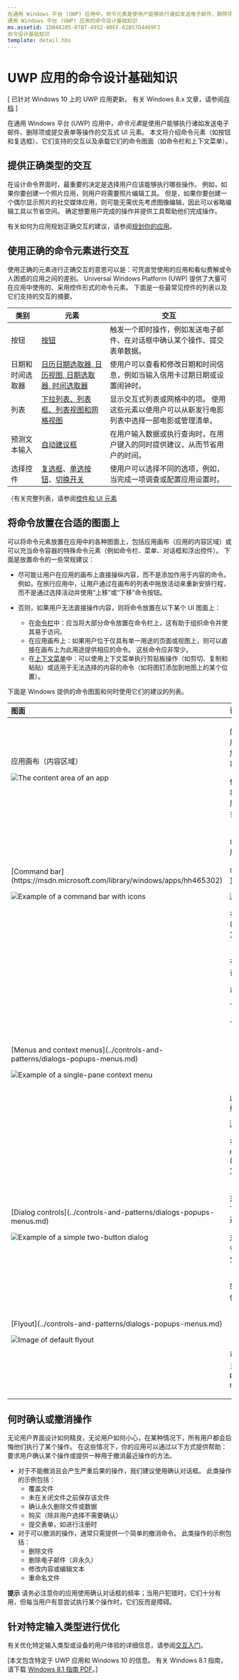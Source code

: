 ```yaml
---
在通用 Windows 平台 (UWP) 应用中，命令元素是使用户能够执行诸如发送电子邮件、删除项或提交表单等操作的交互式 UI 元素。
通用 Windows 平台 (UWP) 应用的命令设计基础知识
ms.assetid: 1DB48285-07B7-4952-80EF-02B57D4469F2
命令设计基础知识
template: detail.hbs
---
```


#  UWP 应用的命令设计基础知识


\[ 已针对 Windows 10 上的 UWP 应用更新。 有关 Windows 8.x 文章，请参阅[存档](http://go.microsoft.com/fwlink/p/?linkid=619132) \]


在通用 Windows 平台 (UWP) 应用中，*命令元素*是使用户能够执行诸如发送电子邮件、删除项或提交表单等操作的交互式 UI 元素。 本文将介绍命令元素（如按钮和复选框）、它们支持的交互以及承载它们的命令图面（如命令栏和上下文菜单）。

## <span id="Provide_the_right_type_of_interactions"> </span> <span id="provide_the_right_type_of_interactions"> </span> <span id="PROVIDE_THE_RIGHT_TYPE_OF_INTERACTIONS"> </span>提供正确类型的交互


在设计命令界面时，最重要的决定是选择用户应该能够执行哪些操作。 例如，如果你要创建一个照片应用，则用户将需要照片编辑工具。 但是，如果你要创建一个偶尔显示照片的社交媒体应用，则可能无需优先考虑图像编辑，因此可以省略编辑工具以节省空间。 确定想要用户完成的操作并提供工具帮助他们完成操作。

有关如何为应用规划正确交互的建议，请参阅[规划你的应用](https://msdn.microsoft.com/library/windows/apps/hh465427.aspx)。

## <span id="Use_the_right_command_element_for_the_interaction"> </span> <span id="use_the_right_command_element_for_the_interaction"> </span> <span id="USE_THE_RIGHT_COMMAND_ELEMENT_FOR_THE_INTERACTION"> </span>使用正确的命令元素进行交互


使用正确的元素进行正确交互的意思可以是：可凭直觉使用的应用和看似费解或令人困惑的应用之间的差别。 Universal Windows Platform (UWP) 提供了大量可在应用中使用的、采用控件形式的命令元素。 下面是一些最常见控件的列表以及它们支持的交互的摘要。

| 类别              | 元素                                                                                                                                                                                                            | 交互                                                                                                                                        |
|-----------------------|---------------------------------------------------------------------------------------------------------------------------------------------------------------------------------------------------------------------|----------------------------------------------------------------------------------------------------------------------------------------------------|
| 按钮               | [按钮](https://msdn.microsoft.com/library/windows/apps/hh465470)                                                                                                                                                     | 触发一个即时操作，例如发送电子邮件、在对话框中确认某个操作、提交表单数据。                                    |
| 日期和时间选取器 | [日历日期选取器, 日历视图, 日期选取器, 时间选取器](https://msdn.microsoft.com/library/windows/apps/hh465466)                                                                                                                 | 使用户可以查看和修改日期和时间信息，例如当输入信用卡过期日期或设置闹钟时。                   |
| 列表                 | [下拉列表、列表框、列表视图和网格视图](https://msdn.microsoft.com/library/windows/apps/mt186889)                                                                                                                                              | 显示交互式列表或网格中的项。 使用这些元素以使用户可以从新发行电影列表中选择一部电影或管理清单。 |
| 预测文本输入 | [自动建议框](https://msdn.microsoft.com/library/windows/apps/dn997762)                                                                                                                                                                    | 在用户输入数据或执行查询时，在用户键入的同时提供建议，从而节省用户的时间。                                                   |
| 选择控件    | [复选框](https://msdn.microsoft.com/library/windows/apps/hh700393)、[单选按钮](https://msdn.microsoft.com/library/windows/apps/hh700395)、[切换开关](https://msdn.microsoft.com/library/windows/apps/hh465475) | 使用户可以选择不同的选项，例如，当完成一项调查或配置应用设置时。                                      |

 

（有关完整列表，请参阅[控件和 UI 元素](https://dev.windows.com/design/controls-patterns)

## <span id="_________Place_commands_on_the_right_surface_______"> </span> <span id="_________place_commands_on_the_right_surface_______"> </span> <span id="_________PLACE_COMMANDS_ON_THE_RIGHT_SURFACE_______"> </span> 将命令放置在合适的图面上


可以将命令元素放置在应用中的各种图面上，包括应用画布（应用的内容区域）或可以充当命令容器的特殊命令元素（例如命令栏、菜单、对话框和浮出控件）。 下面是放置命令的一些常规建议：

-   尽可能让用户在应用的画布上直接操纵内容，而不是添加作用于内容的命令。 例如，在旅行应用中，让用户通过在画布的列表中拖放活动来重新安排行程，而不是通过选择活动并使用“上移”或“下移”命令按钮。
-   否则，如果用户无法直接操作内容，则将命令放置在以下某个 UI 图面上：

    -   在[命令栏](https://msdn.microsoft.com/library/windows/apps/hh465302)中：应当将大部分命令放置在命令栏上，这有助于组织命令并使其易于访问。
    -   在应用画布上：如果用户位于仅具有单一用途的页面或视图上，则可以直接在画布上为此用途提供相应的命令。 这些命令应非常少。
    -   在[上下文菜单](https://msdn.microsoft.com/library/windows/apps/hh465308)中：可以使用上下文菜单执行剪贴板操作（如剪切、复制和粘贴）或适用于无法选择的内容的命令（如将图钉添加到地图上的某个位置）。

下面是 Windows 提供的命令图面和何时使用它们的建议的列表。

<table>
<colgroup>
<col width="50%" />
<col width="50%" />
</colgroup>
<thead>
<tr class="header">
<th align="left">图面</th>
<th align="left">说明</th>
</tr>
</thead>
<tbody>
<tr class="odd">
<td align="left">应用画布（内容区域）
<p><img src="images/content-area.png" alt="The content area of an app" /></p></td>
<td align="left"><p>如果一个命令非常重要，并且用户在完成核心方案时需要不断地使用，可以将其放在画布上（应用的内容区域）。 由于你可以将命令放在其影响的对象附近（或放在这些对象上），将命令放置在画布上将使它们显而易见，易于使用。</p>
<p>但是，请谨慎选择放置在画布上的命令。 应用画布上具有过多命令将占用大量屏幕空间，可能会使用户不知所措。 如果命令不经常使用，请考虑将它放在另一个命令图面（例如菜单或命令栏的“更多”区域）中。</p></td>
</tr>
<tr class="even">
<td align="left">[Command bar](https://msdn.microsoft.com/library/windows/apps/hh465302)
<p><img src="images/controls-appbar-icons-200.png" alt="Example of a command bar with icons" /></p></td>
<td align="left"><p>命令栏使用户能够轻松地访问操作。 可以使用命令栏来显示特定于用户上下文的命令或选项，例如照片选择或绘图模式。</p>
<p>命令栏可以放置在屏幕顶部、屏幕底部，也可以同时放置在屏幕的顶部和底部。 此照片编辑应用的设计将显示内容区域和命令栏：</p>
<p><img src="images/commands-appcanvas-example.png" alt="A photo app" /></p>
<p>有关命令栏的详细信息，请参阅 [Guidelines for command bar](https://msdn.microsoft.com/library/windows/apps/hh465302) 文章。</p></td>
</tr>
<tr class="odd">
<td align="left">[Menus and context menus](../controls-and-patterns/dialogs-popups-menus.md)
<p><img src="images/controls-contextmenu-singlepane.png" alt="Example of a single-pane context menu" /></p></td>
<td align="left"><p>有时，将多个命令归组到一个命令菜单中效率会更高一些。 菜单可让你使用较少的空间显示更多选项。 菜单可以包括交互式控件。</p>
<p>可以使用上下文菜单快速访问常用操作并访问辅助命令（仅在某些上下文中是相关的）。</p>
<p>上下文菜单适用于以下类型的命令和命令应用场景：</p>
<ul>
<li>对文本选择执行如复制、剪切、粘贴、拼写检查等上下文操作。</li>
<li>需要对其执行操作但是无法选择或以其他方式指示的对象的命令。</li>
<li>显示剪贴板命令。</li>
<li>自定义命令。</li>
</ul>
<p>此示例显示了一个地铁应用的设计，该应用使用上下文菜单修改路线、将路线标记为书签或选择另一趟地铁。</p>
<p><img src="images/subway/uap-subway-ak-8in-dashboard-200.png" alt="A context menu in an subway app" /></p>
<p>有关上下文菜单的详细信息，请参阅 [Guidelines for context menu](https://msdn.microsoft.com/library/windows/apps/hh465308) 文章。</p></td>
</tr>
<tr class="even">
<td align="left">[Dialog controls](../controls-and-patterns/dialogs-popups-menus.md)
<p><img src="images/controls-dialog-twobutton-200.png" alt="Example of a simple two-button dialog" /></p></td>
<td align="left"><p>对话框是用于提供上下文应用信息的模式 UI 覆盖。 在大部分情况下，除非明确取消对话框，否则它会阻止与应用窗口的交互，并且通常会请求用户执行某类操作。</p>
<p>对话框可以中断，并且只应在某些情况下使用。 有关详细信息，请参阅 [When to confirm or undo actions](#whentoconfirm) 部分。</p></td>
</tr>
<tr class="odd">
<td align="left">[Flyout](../controls-and-patterns/dialogs-popups-menus.md)
<p><img src="images/controls-flyout-default-200.png" alt="Image of default flyout" /></p></td>
<td align="left"><p>轻型上下文弹出窗口，用于显示与用户操作相关的 UI。 使用浮出控件执行以下操作：</p>
<p></p>
<ul>
<li>显示菜单。</li>
<li>显示有关某个项目的更多详细信息。</li>
<li>要求用户确认某个操作，而不阻止与应用的交互。</li>
</ul>
<p>可以通过点击或单击弹出窗口之外的某个位置来取消弹出窗口。 有关弹出窗口控件的详细信息，请参阅 [Dialogs, menus, and popups](../controls-and-patterns/dialogs-popups-menus.md) 文章。</p></td>
</tr>
</tbody>
</table>

 

## <span id="whentoconfirm"> </span> <span id="WHENTOCONFIRM"> </span>何时确认或撤消操作


无论用户界面设计如何精良，无论用户如何小心，在某种情况下，所有用户都会后悔他们执行了某个操作。 在这些情况下，你的应用可以通过以下方式提供帮助：要求用户确认某个操作或提供一种用于撤消最近操作的方法。

-   对于不能撤消且会产生严重后果的操作，我们建议使用确认对话框。 此类操作的示例包括：
    -   覆盖文件
    -   未在关闭文件之前保存该文件
    -   确认永久删除文件或数据
    -   购买（除非用户选择不需要确认）
    -   提交表单，如进行注册时
-   对于可以撤消的操作，通常只需提供一个简单的撤消命令。 此类操作的示例包括：
    -   删除文件
    -   删除电子邮件（非永久）
    -   修改内容或编辑文本
    -   重命名文件

**提示** 请务必注意你的应用使用确认对话框的频率；当用户犯错时，它们十分有用，但每当用户有意尝试执行某个操作时，它们反而是障碍。

 

## <span id="_________Optimize_for_specific_input_types_______"> </span> <span id="_________optimize_for_specific_input_types_______"> </span> <span id="_________OPTIMIZE_FOR_SPECIFIC_INPUT_TYPES_______"> </span> 针对特定输入类型进行优化


有关优化特定输入类型或设备的用户体验的详细信息，请参阅[交互入门](../input-and-devices/input-primer.md)。


\[本文包含特定于 UWP 应用和 Windows 10 的信息。 有关 Windows 8.1 指南，请下载 [Windows 8.1 指南 PDF](https://go.microsoft.com/fwlink/p/?linkid=258743)。\]

 

 






<!--HONumber=Mar16_HO1-->


